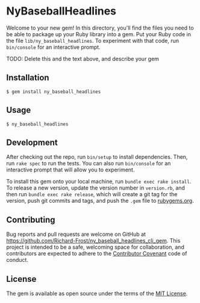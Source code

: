 # NyBaseballHeadlines

Welcome to your new gem! In this directory, you'll find the files you need to be able to package up your Ruby library into a gem. Put your Ruby code in the file `lib/ny_baseball_headlines`. To experiment with that code, run `bin/console` for an interactive prompt.

TODO: Delete this and the text above, and describe your gem

## Installation

    $ gem install ny_baseball_headlines

## Usage

    $ ny_baseball_headlines

## Development

After checking out the repo, run `bin/setup` to install dependencies. Then, run `rake spec` to run the tests. You can also run `bin/console` for an interactive prompt that will allow you to experiment.

To install this gem onto your local machine, run `bundle exec rake install`. To release a new version, update the version number in `version.rb`, and then run `bundle exec rake release`, which will create a git tag for the version, push git commits and tags, and push the `.gem` file to [rubygems.org](https://rubygems.org).

## Contributing

Bug reports and pull requests are welcome on GitHub at https://github.com/Richard-Frost/ny_baseball_headlines_cli_gem. This project is intended to be a safe, welcoming space for collaboration, and contributors are expected to adhere to the [Contributor Covenant](http://contributor-covenant.org) code of conduct.


## License

The gem is available as open source under the terms of the [MIT License](http://opensource.org/licenses/MIT).

